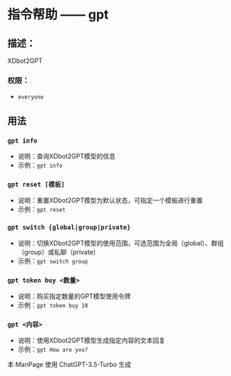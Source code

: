 # 指令帮助 —— gpt

## 描述：
XDbot2GPT

### 权限：
- `everyone`

## 用法

### `gpt info`

- 说明：查询XDbot2GPT模型的信息
- 示例：`gpt info`

### `gpt reset [模板]`

- 说明：重置XDbot2GPT模型为默认状态，可指定一个模板进行重置
- 示例：`gpt reset`

### `gpt switch {global|group|private}`

- 说明：切换XDbot2GPT模型的使用范围，可选范围为全局（global）、群组（group）或私聊（private）
- 示例：`gpt switch group`

### `gpt token buy <数量>`

- 说明：购买指定数量的GPT模型使用令牌
- 示例：`gpt token buy 10`

### `gpt <内容>`

- 说明：使用XDbot2GPT模型生成指定内容的文本回复
- 示例：`gpt How are you?`

本 ManPage 使用 ChatGPT-3.5-Turbo 生成
